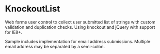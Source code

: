 # KnockoutList
Web forms user control to collect user submitted list of strings with custom validation and duplication checks. Using knockout and jQuery with support for IE8+.

Sample includes implementation for email address submissions. Multiple email address may be separated by a semi-colon.
